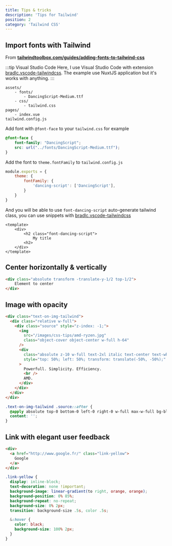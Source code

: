 ```yaml
---
title: Tips & tricks
description: 'Tips for Tailwind'
position: 2
category: 'Tailwind CSS'
---
```


## Import fonts with Tailwind

From [**tailwindtoolbox.com/guides/adding-fonts-to-tailwind-css**](https://www.tailwindtoolbox.com/guides/adding-fonts-to-tailwind-css)

:::tip Visual Studio Code
Here, I use Visual Studio Code with extension [bradlc.vscode-tailwindcss](https://marketplace.visualstudio.com/items?itemName=bradlc.vscode-tailwindcss). The example use NuxtJS application but it's works with anything.
:::

```
assets/
    - fonts/
        - DancingScript-Medium.ttf
    - css/
        - tailwind.css
pages/
    - index.vue
tailwind.config.js
```

Add font with `@font-face` to your `tailwind.css` for example

<vue-code-info ext="css" path="~/assets/css/tailwind.css">

```css
@font-face {
    font-family: "DancingScript";
    src: url("../fonts/DancingScript-Medium.ttf");
}
```

</vue-code-info>

Add the font to `theme.fontFamily` to `tailwind.config.js`

<vue-code-info ext="js" path="tailwind.config.js">

```js
module.exports = {
    theme: {
        fontFamily: {
            'dancing-script': ['DancingScript'],
        }
    }
}
```

</vue-code-info>

And you will be able to use `font-dancing-script` auto-generate tailwind class, you can use snippets with [bradlc.vscode-tailwindcss](https://marketplace.visualstudio.com/items?itemName=bradlc.vscode-tailwindcss)

<vue-code-info ext="vue" path="pages/index.vue">

```vue
<template>
    <div>
        <h2 class="font-dancing-script">
            My title
        <h2>
    </div>
</template>
```

</vue-code-info>

## Center horizontally & vertically

```html
<div class="absolute transform -translate-y-1/2 top-1/2">
    Element to center
</div>
```

## Image with opacity

<text-on-image type="tailwind" />

```html
<div class="text-on-img-tailwind">
  <div class="relative w-full">
    <div class="source" style="z-index: -1;">
      <img
        src="/images/css-tips/amd-ryzen.jpg"
        class="object-cover object-center w-full h-64"
      />
      <div
        class="absolute z-10 w-full text-2xl italic text-center text-white"
        style="top: 50%; left: 50%; transform: translate(-50%, -50%);"
      >
        Powerfull. Simplicity. Efficiency.
        <br />
        AMD.
      </div>
    </div>
  </div>
</div>
```

```css
.text-on-img-tailwind .source::after {
  @apply absolute top-0 bottom-0 left-0 right-0 w-full max-w-full bg-black bg-opacity-75;
  content: '';
}
```

## Link with elegant user feedback

```html
<div>
  <a href="http://www.google.fr/" class="link-yellow">
    Google
  </a>
</div>
```

```scss
.link-yellow {
  display: inline-block;
  text-decoration: none !important;
  background-image: linear-gradient(to right, orange, orange);
  background-position: 0% 85%;
  background-repeat: no-repeat;
  background-size: 0% 2px;
  transition: background-size .5s, color .5s;

  &:hover {
    color: black;
    background-size: 100% 2px;
  }
}
```

